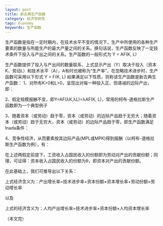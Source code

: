 ```yaml
---
layout: post
title: 新古典生产函数
category: 经济学研究
tags: Economy
keywords: 生产函数
---
```


生产函数是指在一定时期内，在技术水平不变的情况下，生产中所使用的各种生产要素的数量与所能生产的最大产量之间的关系。换句话说，生产函数反映了一定技术条件下投入与产出之间的关系。生产函数的一般形式为
Y = AF(K, L)

生产函数提供了投入与产出间的数量联系，上式显示产出（Y）取决于投入（资本K、劳动L）和技术水平（A），A有时也被称为“生产率”。在忽略技术进步时，生产函数可采用以下形式
Y = F(K, L)
如果满足以下性质，则称该生产函数是新古典生产函数：
1、对所有K>0和L>0，呈现出对每一种投入正、但递减的边际产出，即：


2、假定规模报酬不变，即Y=AF(λK,λL)=λAF(K, L)，常用的柯布-道格拉斯生产函数即为一个典型例子

3、随着资本（或劳动）趋于零，资本（或劳动）的边际产品趋于无穷大；随着资本（或劳动）趋于无穷大，资本（或劳动）的边际产品趋于零，即生产函数满足Inada条件：

4、竞争性经济，从而要素按其边际产品(MPL或MPK)得到报酬（以柯布-道格拉斯生产函数为例），有：


在上述两假定前提下，工资收入占国民收入的份额即为劳动对产出的贡献份额；同理，可证得：资本收入占国民收入的份额为θ，即资本对产出的贡献份额。

在此基础上，我们可推导出以下关系：


上式经济含义为：产出增长率=技术进步率+资本份额×资本增长率+劳动份额×劳动增长率

以及


上式的经济含义为：人均产出增长率=技术进步率+资本份额×人均资本增长率

（本文完）
